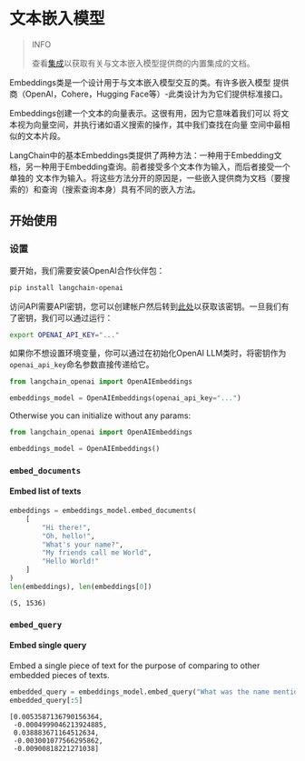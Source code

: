 # 文本嵌入模型

> INFO
>
> 查看[集成](https://python.langchain.com/docs/integrations/text_embedding/)以获取有关与文本嵌入模型提供商的内置集成的文档。      

Embeddings类是一个设计用于与文本嵌入模型交互的类。有许多嵌入模型 提供商（OpenAI，Cohere，Hugging Face等）-此类设计为为它们提供标准接口。

Embeddings创建一个文本的向量表示。这很有用，因为它意味着我们可以 将文本视为向量空间，并执行诸如语义搜索的操作，其中我们查找在向量 空间中最相似的文本片段。

LangChain中的基本Embeddings类提供了两种方法：一种用于Embedding文档，另一种用于Embedding查询。前者接受多个文本作为输入，而后者接受一个单独的 文本作为输入。将这些方法分开的原因是，一些嵌入提供商为文档（要搜 索的）和查询（搜索查询本身）具有不同的嵌入方法。

## 开始使用

### 设置

要开始，我们需要安装OpenAI合作伙伴包：

```bash
pip install langchain-openai
```


访问API需要API密钥，您可以创建帐户然后转到[此处](https://platform.openai.com/account/api-keys)以获取该密钥。一旦我们有了密钥，我们可以通过运行：

```bash
export OPENAI_API_KEY="..."
```

如果你不想设置环境变量，你可以通过在初始化OpenAI LLM类时，将密钥作为`openai_api_key`命名参数直接传递给它。

```python
from langchain_openai import OpenAIEmbeddings

embeddings_model = OpenAIEmbeddings(openai_api_key="...")
```



Otherwise you can initialize without any params:

```python
from langchain_openai import OpenAIEmbeddings

embeddings_model = OpenAIEmbeddings()
```



### `embed_documents`

#### Embed list of texts

```python
embeddings = embeddings_model.embed_documents(
    [
        "Hi there!",
        "Oh, hello!",
        "What's your name?",
        "My friends call me World",
        "Hello World!"
    ]
)
len(embeddings), len(embeddings[0])
```



```text
(5, 1536)
```



### `embed_query`

#### Embed single query

Embed a single piece of text for the purpose of comparing to other embedded pieces of texts.

```python
embedded_query = embeddings_model.embed_query("What was the name mentioned in the conversation?")
embedded_query[:5]
```



```text
[0.0053587136790156364,
 -0.0004999046213924885,
 0.038883671164512634,
 -0.003001077566295862,
 -0.00900818221271038]
```